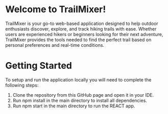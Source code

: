 # Welcome to TrailMixer!

TrailMixer is your go-to web-based application designed to help outdoor enthusiasts discover, explore, and track hiking trails with ease. Whether users are experienced hikers or beginners looking for their next adventure, TrailMixer provides the tools needed to find the perfect trail based on personal preferences and real-time conditions.

# Getting Started

To setup and run the application locally you will need to complete the following steps:

  1. Clone the repository from this GitHub page and open it in your IDE.
  2. Run npm install in the main directory to install all dependencies.
  3. Run npm start in the main directory to run the REACT app.
